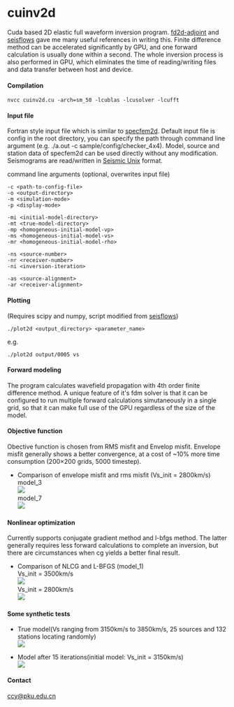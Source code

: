# cuinv2d

Cuda based 2D elastic full waveform inversion program. [fd2d-adjoint](https://github.com/phlos/fd2d-adjoint) and [seisflows](https://github.com/rmodrak/seisflows) gave me many useful references in writing this. Finite difference method can be accelerated significantly by GPU, and one forward calculation is usually done within a second. The whole inversion process is also performed in GPU, which eliminates the time of reading/writing files and data transfer between host and device.

#### Compilation
```
nvcc cuinv2d.cu -arch=sm_50 -lcublas -lcusolver -lcufft
```

#### Input file
Fortran style input file which is similar to [specfem2d](https://github.com/geodynamics/specfem2d). Default input file is config in the root directory, you can specify the path through command line argument (e.g. ./a.out -c sample/config/checker_4x4). Model, source and station data of specfem2d can be used directly without any modification. Seismograms are read/written in [Seismic Unix](http://www.cwp.mines.edu/cwpcodes/) format.

command line arguments (optional, overwrites input file)
```
-c <path-to-config-file>
-o <output-directory>
-m <simulation-mode>
-p <display-mode>

-mi <initial-model-directory>
-mt <true-model-directory>
-mp <homogeneous-initial-model-vp>
-ms <homogeneous-initial-model-vs>
-mr <homogeneous-initial-model-rho>

-ns <source-number>
-nr <receiver-number>
-ni <inversion-iteration>

-as <source-alignment>
-ar <receiver-alignment>
```

#### Plotting
(Requires scipy and numpy, script modified from [seisflows](http://seisflows.readthedocs.io/en/latest/instructions_remote.html?highlight=plot))
```
./plot2d <output_directory> <parameter_name>
```
e.g.
````
./plot2d output/0005 vs
````

#### Forward modeling
The program calculates wavefield propagation with 4th order finite difference method. A unique feature of it's fdm solver is that it can be configured to run multiple forward calculations simutaneously in a single grid, so that it can make full use of the GPU regardless of the size of the model.

#### Objective function
Obective function is chosen from RMS misfit and Envelop misfit. Envelope misfit generally shows a better convergence, at a cost of ~10% more time consumption (200×200 grids, 5000 timestep).

* Comparison of envelope misfit and rms misfit (Vs_init = 2800km/s)<br>
  model_3<br>
  ![](https://raw.githubusercontent.com/libcy/cuinv2d/master/img/cm3.png) <br>
  model_7<br>
  ![](https://raw.githubusercontent.com/libcy/cuinv2d/master/img/cm7.png) <br>

#### Nonlinear optimization
Currently supports conjugate gradient method and l-bfgs method. The latter generally requires less forward calculations to complete an inversion, but there are circumstances when cg yields a better final result.

* Comparison of NLCG and L-BFGS (model_1)<br>
  Vs_init = 3500km/s<br>
  ![](https://raw.githubusercontent.com/libcy/cuinv2d/master/img/c3500.png) <br>
  Vs_init = 2800km/s<br>
  ![](https://raw.githubusercontent.com/libcy/cuinv2d/master/img/c2800.png) <br>

#### Some synthetic tests
* True model(Vs ranging from 3150km/s to 3850km/s, 25 sources and 132 stations locating randomly)<br>
![](https://raw.githubusercontent.com/libcy/cuinv2d/master/img/init.png)

* Model after 15 iterations(initial model: Vs_init = 3150km/s)<br>
![](https://raw.githubusercontent.com/libcy/cuinv2d/master/img/15.png)

#### Contact
ccy@pku.edu.cn
